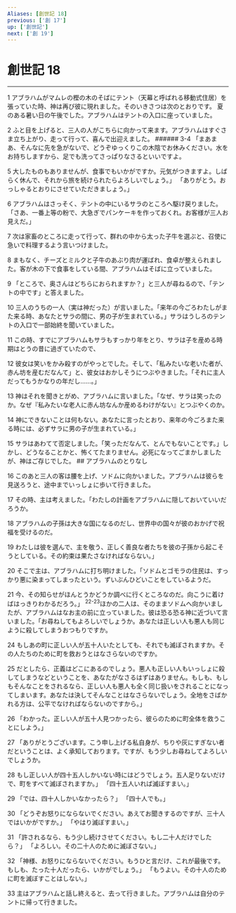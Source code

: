 ```yaml
---
Aliases: [創世記 18]
previous: ['創 17']
up: ['創世記']
next: ['創 19']
---
```

# 創世記 18

***




1 
アブラハムがマムレの樫の木のそばにテント（天幕と呼ばれる移動式住居）を張っていた時、神は再び彼に現れました。そのいきさつは次のとおりです。 夏のある暑い日の午後でした。アブラハムはテントの入口に座っていました。 



2 
ふと目を上げると、三人の人がこちらに向かって来ます。アブラハムはすぐさま立ち上がり、走って行って、喜んで出迎えました。 ###### 3-4 「まあまあ、そんなに先を急がないで、どうぞゆっくりこの木陰でお休みください。水をお持ちしますから、足でも洗ってさっぱりなさるといいですよ。 



5 
大したものもありませんが、食事でもいかがですか。元気がつきますよ。しばらく休んで、それから旅を続けられたらよろしいでしょう。」 「ありがとう。おっしゃるとおりにさせていただきましょう。」 



6 
アブラハムはさっそく、テントの中にいるサラのところへ駆け戻りました。「さあ、一番上等の粉で、大急ぎでパンケーキを作っておくれ。お客様が三人お見えだ。」 



7 
次は家畜のところに走って行って、群れの中から太った子牛を選ぶと、召使に急いで料理するよう言いつけました。 



8 
まもなく、チーズとミルクと子牛のあぶり肉が運ばれ、食卓が整えられました。客が木の下で食事をしている間、アブラハムはそばに立っていました。 



9 
「ところで、奥さんはどちらにおられますか？」と三人が尋ねるので、「テントの中です」と答えました。 



10 
三人のうちの一人（実は神だった）が言いました。「来年の今ごろわたしがまた来る時、あなたとサラの間に、男の子が生まれている。」サラはうしろのテントの入口で一部始終を聞いていました。 



11 
この時、すでにアブラハムもサラもすっかり年をとり、サラは子を産める時期はとうの昔に過ぎていたので、 



12 
彼女は笑いをかみ殺すのがやっとでした。そして、「私みたいな老いた者が、赤ん坊を産むだなんて」と、彼女はおかしそうにつぶやきました。「それに主人だってもうかなりの年だし……。」 



13 
神はそれを聞きとがめ、アブラハムに言いました。「なぜ、サラは笑ったのか。なぜ『私みたいな老人に赤ん坊なんか産めるわけがない』とつぶやくのか。 



14 
神にできないことは何もない。あなたに言ったとおり、来年の今ごろまた来る時には、必ずサラに男の子が生まれている。」 



15 
サラはあわてて否定しました。「笑っただなんて、とんでもないことです。」しかし、どうなることかと、怖くてたまりません。必死になってごまかしましたが、神はご存じでした。 ## アブラハムのとりなし 



16 
このあと三人の客は腰を上げ、ソドムに向かいました。アブラハムは彼らを見送ろうと、途中までいっしょに歩いて行きました。 



17 
その時、主は考えました。「わたしの計画をアブラハムに隠しておいていいだろうか。 



18 
アブラハムの子孫は大きな国になるのだし、世界中の国々が彼のおかげで祝福を受けるのだ。 



19 
わたしは彼を選んで、主を敬う、正しく善良な者たちを彼の子孫から起こそうとしている。その約束は果たさなければならない。」 



20 
そこで主は、アブラハムに打ち明けました。「ソドムとゴモラの住民は、すっかり悪に染まってしまったという。ずいぶんひどいことをしているようだ。 



21 
今、その知らせがほんとうかどうか調べに行くところなのだ。向こうに着けばはっきりわかるだろう。」 <sup class="versenum">22-23</sup>ほかの二人は、そのままソドムへ向かいましたが、アブラハムはなお主の前に立っていました。彼は恐る恐る神に近づいて言いました。「お尋ねしてもよろしいでしょうか。あなたは正しい人も悪人も同じように殺してしまうおつもりですか。 



24 
もしあの町に正しい人が五十人いたとしても、それでも滅ぼされますか。その人たちのために町を救おうとはなさらないのですか。 



25 
だとしたら、正義はどこにあるのでしょう。悪人も正しい人もいっしょに殺してしまうなどということを、あなたがなさるはずはありません。もしも、もしもそんなことをされるなら、正しい人も悪人も全く同じ扱いをされることになってしまいます。あなたは決してそんなことはなさらないでしょう。全地をさばかれる方は、公平でなければならないのですから。」 



26 
「わかった。正しい人が五十人見つかったら、彼らのために町全体を救うことにしよう。」 



27 
「ありがとうございます。こう申し上げる私自身が、ちりや灰にすぎない者だということは、よく承知しております。ですが、もう少しお尋ねしてよろしいでしょうか。 



28 
もし正しい人が四十五人しかいない時にはどうでしょう。五人足りないだけで、町をすべて滅ぼされますか。」 「四十五人いれば滅ぼすまい。」 



29 
「では、四十人しかいなかったら？」 「四十人でも。」 



30 
「どうぞお怒りにならないでください。あえてお聞きするのですが、三十人ではいかがですか。」 「やはり滅ぼすまい。」 



31 
「許されるなら、もう少し続けさせてください。もし二十人だけでしたら？」 「よろしい。その二十人のために滅ぼさない。」 



32 
「神様、お怒りにならないでください。もうひと言だけ、これが最後です。もしも、たった十人だったら、いかがでしょう。」 「もうよい。その十人のために町を滅ぼすことはしない。」 



33 
主はアブラハムと話し終えると、去って行きました。アブラハムは自分のテントに帰って行きました。
